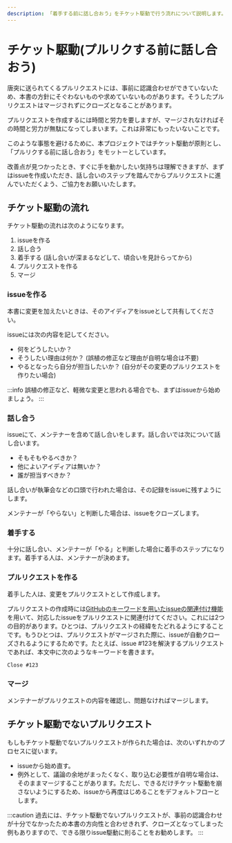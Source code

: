 ```yaml
---
description: 「着手する前に話し合おう」をチケット駆動で行う流れについて説明します。
---
```


# チケット駆動(プルリクする前に話し合おう)

唐突に送られてくるプルリクエストには、事前に認識合わせができていないため、本書の方針にそぐわないものや求めていないものがあります。そうしたプルリクエストはマージされずにクローズとなることがあります。

プルリクエストを作成するには時間と労力を要しますが、マージされなければその時間と労力が無駄になってしまいます。これは非常にもったいないことです。

このような事態を避けるために、本プロジェクトではチケット駆動が原則とし、「プルリクする前に話し合おう」をモットーとしています。

改善点が見つかったとき、すぐに手を動かしたい気持ちは理解できますが、まずはissueを作成いただき、話し合いのステップを踏んでからプルリクエストに進んでいただくよう、ご協力をお願いいたします。

## チケット駆動の流れ

チケット駆動の流れは次のようになります。

1. issueを作る
2. 話し合う
3. 着手する (話し合いが深まるなどして、頃合いを見計らってから)
4. プルリクエストを作る
5. マージ

### issueを作る

本書に変更を加えたいときは、そのアイディアをissueとして共有してください。

issueには次の内容を記してください。

- 何をどうしたいか？
- そうしたい理由は何か？ (誤植の修正など理由が自明な場合は不要)
- やるとなったら自分が担当したいか？ (自分がその変更のプルリクエストを作りたい場合)

:::info
誤植の修正など、軽微な変更と思われる場合でも、まずはissueから始めましょう。
:::

### 話し合う

issueにて、メンテナーを含めて話し合いをします。話し合いでは次について話し合います。

- そもそもやるべきか？
- 他によいアイディアは無いか？
- 誰が担当すべきか？

話し合いが執筆会などの口頭で行われた場合は、その記録をissueに残すようにします。

メンテナーが「やらない」と判断した場合は、issueをクローズします。

### 着手する

十分に話し合い、メンテナーが「やる」と判断した場合に着手のステップになります。着手する人は、メンテナーが決めます。

### プルリクエストを作る

着手した人は、変更をプルリクエストとして作成します。

プルリクエストの作成時には[GitHubのキーワードを用いたissueの関連付け機能]を用いて、対応したissueをプルリクエストに関連付けてください。これには2つの目的があります。ひとつは、プルリクエストの経緯をたどれるようにすることです。もうひとつは、プルリクエストがマージされた際に、issueが自動クローズされるようにするためです。たとえば、issue #123を解決するプルリクエストであれば、本文中に次のようなキーワードを書きます。

[githubのキーワードを用いたissueの関連付け機能]: https://docs.github.com/en/issues/tracking-your-work-with-issues/linking-a-pull-request-to-an-issue#linking-a-pull-request-to-an-issue-using-a-keyword

```markdown
Close #123
```

### マージ

メンテナーがプルリクエストの内容を確認し、問題なければマージします。

## チケット駆動でないプルリクエスト

もしもチケット駆動でないプルリクエストが作られた場合は、次のいずれかのプロセスに従います。

- issueから始め直す。
- 例外として、議論の余地がまったくなく、取り込む必要性が自明な場合は、そのままマージすることがあります。ただし、できるだけチケット駆動を崩さないようにするため、issueから再度はじめることをデフォルトフローとします。

:::caution
過去には、チケット駆動でないプルリクエストが、事前の認識合わせが十分でなかったため本書の方向性と合わせきれず、クローズとなってしまった例もありますので、できる限りissue駆動に則ることをお勧めします。
:::
